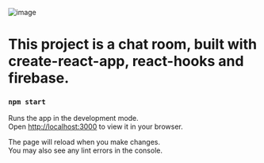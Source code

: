 ![image](https://user-images.githubusercontent.com/68274794/147395511-618f5f9f-37ea-4a7f-82eb-5f3281d34182.png)

# This project is a chat room, built with create-react-app, react-hooks and firebase.

### `npm start`

Runs the app in the development mode.\
Open [http://localhost:3000](http://localhost:3000) to view it in your browser.

The page will reload when you make changes.\
You may also see any lint errors in the console.
